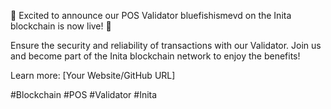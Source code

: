 🚀 Excited to announce our POS Validator bluefishismevd on the Inita blockchain is now live! 🔐

Ensure the security and reliability of transactions with our Validator. Join us and become part of the Inita blockchain network to enjoy the benefits!

Learn more: [Your Website/GitHub URL]

#Blockchain #POS #Validator #Inita
